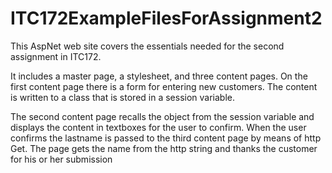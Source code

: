 ITC172ExampleFilesForAssignment2
================================
This AspNet web site covers the essentials needed for the second assignment in ITC172. 

It includes a master page, a stylesheet, and three content pages. On the first content
page there is a form for entering new customers. The content is written to a class
that is stored in a session variable.

The second content page recalls the object from the session variable and displays the
content in textboxes for the user to confirm. When the user confirms the lastname is passed
to the third content page by means of http Get. The page gets the name from the 
http string and thanks the customer for his or her submission

